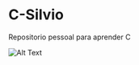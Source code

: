 # C-Silvio
Repositorio pessoal para aprender C

![Alt Text](https://media1.tenor.com/m/WKxB1WWxDfUAAAAd/slipp48-luffy-vs-lucci.gif)
